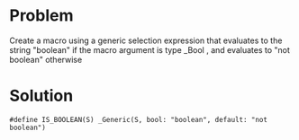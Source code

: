 # Problem
Create a macro using a generic selection expression that evaluates to the string
"boolean" if the macro argument is type _Bool , and evaluates to "not boolean"
otherwise
# Solution
`#define IS_BOOLEAN(S) _Generic(S, bool: "boolean", default: "not boolean")`